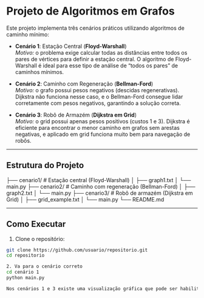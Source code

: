 # Projeto de Algoritmos em Grafos

Este projeto implementa três cenários práticos utilizando algoritmos de caminho mínimo:

- **Cenário 1**: Estação Central (**Floyd-Warshall**)  
  *Motivo:* o problema exige calcular todas as distâncias entre todos os pares de vértices para definir a estação central. O algoritmo de Floyd-Warshall é ideal para esse tipo de análise de “todos os pares” de caminhos mínimos.

- **Cenário 2**: Caminho com Regeneração (**Bellman-Ford**)  
  *Motivo:* o grafo possui pesos negativos (descidas regenerativas). Dijkstra não funciona nesse caso, e o Bellman-Ford consegue lidar corretamente com pesos negativos, garantindo a solução correta.

- **Cenário 3**: Robô de Armazém (**Dijkstra em Grid**)  
  *Motivo:* o grid possui apenas pesos positivos (custos 1 e 3). Dijkstra é eficiente para encontrar o menor caminho em grafos sem arestas negativas, e aplicado em grid funciona muito bem para navegação de robôs.

---

##  Estrutura do Projeto
├── cenario1/ # Estação central (Floyd-Warshall)
│ ├── graph1.txt
│ └── main.py
├── cenario2/ # Caminho com regeneração (Bellman-Ford)
│ ├── graph2.txt
│ └── main.py
├── cenario3/ # Robô de armazém (Dijkstra em Grid)
│ ├── grid_example.txt
│ └── main.py
└── README.md


---

##  Como Executar

1. Clone o repositório:
```bash
git clone https://github.com/usuario/repositorio.git
cd repositorio

2. Va para o cenário correto
cd cenário 1
python main.py

Nos cenários 1 e 3 existe uma visualização gráfica que pode ser habilitada descomentando o trecho indicado no código.
